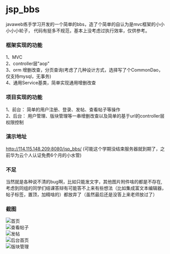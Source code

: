 # jsp_bbs
javaweb练手学习开发的一个简单的bbs，造了个简单的自认为是mvc框架的小小小小小轮子， 代码有挺多不规范，基本上没考虑过执行效率，仅供参考。

### 框架实现的功能

1、MVC<br>
2、controller层"aop"<br>
3、orm 增删改查，分页查询(考虑了几种设计方式，选择写了个CommonDao，仅支持mysql，无事务)<br>
4、通用Service基类，简单实现通用增删改查<br>

### 项目实现的功能

1、前台： 简单的用户注册、登录、发帖、查看帖子等操作<br>
2、后台： 用户管理、版块管理等一串增删改查以及简单的基于url的controller层权限控制<br>

###  演示地址
http://114.115.148.209:8080/jsp_bbs/ (可能这个学期没结束服务器就到期了，之前华为云个人认证免费6个月的小水管)

### 不足

当然就是各种说不清的bug啊，比如只能发文字，其他图片附件啥的都是不存在,考虑到同组的同学们结课答辩有可能答不上来有些想法（比如集成富文本编辑器，帖子标签，置顶，加精啥的）都放弃了（虽然最后还是没答上来老师放过了）

### 截图
![首页](https://gitee.com/uploads/images/2017/1229/231945_7f75645d_750007.png "帖子列表.png")<br>
![查看帖子](https://gitee.com/uploads/images/2017/1229/232009_5c0878f0_750007.png "查看帖子及回帖.png")<br>
![发帖](https://gitee.com/uploads/images/2017/1229/232041_f0038963_750007.png "发帖.png")<br>
![后台首页](https://gitee.com/uploads/images/2017/1229/232057_793edf70_750007.png "后台1.png")<br>
![版块管理](https://gitee.com/uploads/images/2017/1229/232115_8867ccaa_750007.png "后台2.png")